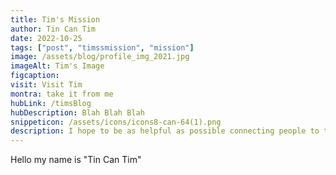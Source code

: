 ```yaml
---
title: Tim's Mission
author: Tin Can Tim
date: 2022-10-25
tags: ["post", "timssmission", "mission"]
image: /assets/blog/profile_img_2021.jpg
imageAlt: Tim's Image
figcaption:
visit: Visit Tim
montra: take it from me
hubLink: /timsBlog
hubDescription: Blah Blah Blah
snippeticon: /assets/icons/icons8-can-64(1).png
description: I hope to be as helpful as possible connecting people to the right resources.
---
```


Hello my name is "Tin Can Tim"